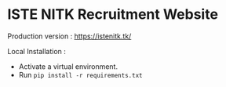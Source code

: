 # ISTE NITK Recruitment Website

Production version : https://istenitk.tk/

Local Installation : 
  - Activate a virtual environment.
  - Run `pip install -r requirements.txt`
